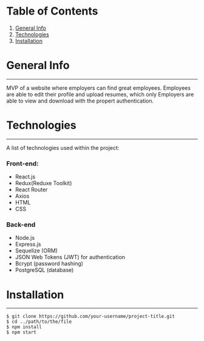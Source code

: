 # Table of Contents
1. [General Info](#general-info)
2. [Technologies](#technologies)
3. [Installation](#installation)

# General Info
***
MVP of a website where employers can find great employees. Employees are able to edit their profile and upload resumes, which only Employers are able to view and download with the propert authentication.

# Technologies
***
A list of technologies used within the project:

### Front-end:
* React.js
* Redux(Reduxe Toolkit)
* React Router
* Axios
* HTML
* CSS

### Back-end
* Node.js
* Express.js
* Sequelize (ORM)
* JSON Web Tokens (JWT) for authentication
* Bcrypt (password hashing)
* PostgreSQL (database)
  
# Installation
***
```
$ git clone https://github.com/your-username/project-title.git
$ cd ../path/to/the/file
$ npm install
$ npm start
```
